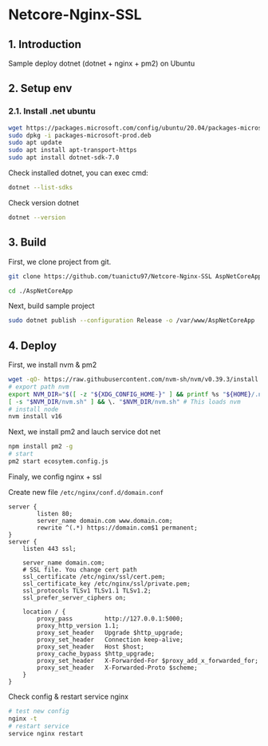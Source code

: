 # Netcore-Nginx-SSL

## 1. Introduction
Sample deploy dotnet (dotnet + nginx + pm2) on Ubuntu
## 2. Setup env
### 2.1. Install .net ubuntu
```bash
wget https://packages.microsoft.com/config/ubuntu/20.04/packages-microsoft-prod.deb -O packages-microsoft-prod.deb
sudo dpkg -i packages-microsoft-prod.deb
sudo apt update
sudo apt install apt-transport-https
sudo apt install dotnet-sdk-7.0
```
Check installed dotnet, you can exec cmd:
```bash
dotnet --list-sdks
```
Check version dotnet
```bash
dotnet --version
```
## 3. Build
First, we clone project from git.
```bash
git clone https://github.com/tuanictu97/Netcore-Nginx-SSL AspNetCoreApp
```
```bash
cd ./AspNetCoreApp
```
Next, build sample project
```bash
sudo dotnet publish --configuration Release -o /var/www/AspNetCoreApp
```
## 4. Deploy
First, we install nvm & pm2
```bash
wget -qO- https://raw.githubusercontent.com/nvm-sh/nvm/v0.39.3/install.sh | bash
# export path nvm
export NVM_DIR="$([ -z "${XDG_CONFIG_HOME-}" ] && printf %s "${HOME}/.nvm" || printf %s "${XDG_CONFIG_HOME}/nvm")"
[ -s "$NVM_DIR/nvm.sh" ] && \. "$NVM_DIR/nvm.sh" # This loads nvm
# install node
nvm install v16
```
Next, we install pm2 and lauch service dot net
```bash
npm install pm2 -g
# start 
pm2 start ecosytem.config.js
```

Finaly, we config nginx + ssl

Create new file ```/etc/nginx/conf.d/domain.conf``` 
```nginx
server {
        listen 80;
        server_name domain.com www.domain.com;
        rewrite ^(.*) https://domain.com$1 permanent;
}
server {
    listen 443 ssl;

    server_name domain.com;
    # SSL file. You change cert path
    ssl_certificate /etc/nginx/ssl/cert.pem;
    ssl_certificate_key /etc/nginx/ssl/private.pem;
    ssl_protocols TLSv1 TLSv1.1 TLSv1.2;
    ssl_prefer_server_ciphers on;

    location / {
        proxy_pass         http://127.0.0.1:5000;
        proxy_http_version 1.1;
        proxy_set_header   Upgrade $http_upgrade;
        proxy_set_header   Connection keep-alive;
        proxy_set_header   Host $host;
        proxy_cache_bypass $http_upgrade;
        proxy_set_header   X-Forwarded-For $proxy_add_x_forwarded_for;
        proxy_set_header   X-Forwarded-Proto $scheme;
    }
}
```
Check config & restart service nginx
```bash
# test new config
nginx -t
# restart service
service nginx restart
```